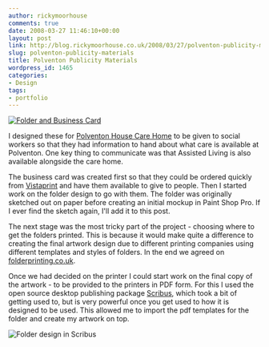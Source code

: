 ```yaml
---
author: rickymoorhouse
comments: true
date: 2008-03-27 11:46:10+00:00
layout: post
link: http://blog.rickymoorhouse.co.uk/2008/03/27/polventon-publicity-materials/
slug: polventon-publicity-materials
title: Polventon Publicity Materials
wordpress_id: 1465
categories:
- Design
tags:
- portfolio
---
```


[![Folder and Business Card](http://rickymoorhouse.files.wordpress.com/2008/03/polventon440.jpg)](http://samespirit.net/ricky/2008/03/27/polventon-publicity-materials/polventon440/)





I designed these for [Polventon House Care Home](http://polventon.co.uk) to be given to social workers so that they had information to hand about what care is available at Polventon. One key thing to communicate was that Assisted Living is also available alongside the care home.

<!-- more -->


The business card was created first so that they could be ordered quickly from [Vistaprint](http://vistaprint.co.uk) and have them available to give to people. Then I started work on the folder design to go with them. The folder was originally sketched out on paper before creating an initial mockup in Paint Shop Pro. If I ever find the sketch again, I'll add it to this post. 





The next stage was the most tricky part of the project  - choosing where to get the folders printed. This is because it would make quite a difference to creating the final artwork design due to different printing companies using different templates and styles of folders. In the end we agreed on [folderprinting.co.uk](http://folderprinting.co.uk).






Once we had decided on the printer I could start work on the final copy of the artwork - to be provided to the printers in PDF form. For this I used the open source desktop publishing package [Scribus](http://www.scribus.net/), which took a bit of getting used to, but is very powerful once you get used to how it is designed to be used. This allowed me to import the pdf templates for the folder and create my artwork on top.





![Folder design in Scribus](/ricky/images/blog/scribus.jpg)
